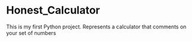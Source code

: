 # Honest_Calculator

This is my first Python project. Represents a calculator that comments on your set of numbers
